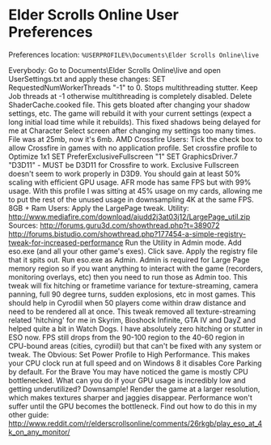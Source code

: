 # Elder Scrolls Online User Preferences

Preferences location: `%USERPROFILE%\Documents\Elder Scrolls Online\live`

Everybody:
Go to Documents\Elder Scrolls Online\live and open UserSettings.txt and apply these changes:
SET RequestedNumWorkerThreads "-1" to 0.
Stops multithreading stutter. Keep Job threads at -1 otherwise multithreading is completely disabled.
Delete ShaderCache.cooked file.
This gets bloated after changing your shadow settings, etc. The game will rebuild it with your current settings (expect a long initial load time while it rebuilds). This fixed shadows being delayed for me at Character Select screen after changing my settings too many times. File was at 25mb, now it's 6mb.
AMD Crossfire Users:
Tick the check box to allow Crossfire in games with no application profile.
Set crossfire profile to Optimize 1x1
SET PreferExclusiveFullscreen "1"
SET GraphicsDriver.7 "D3D11" - MUST be D3D11 for Crossfire to work. Exclusive Fullscreen doesn't seem to work properly in D3D9.
You should gain at least 50% scaling with efficient GPU usage. AFR mode has same FPS but with 99% usage. With this profile I was sitting at 45% usage on my cards, allowing me to put the rest of the unused usage in downsampling 4K at the same FPS.
8GB + Ram Users:
Apply the LargePage tweak.
Utility:
http://www.mediafire.com/download/aiudd2j3at03j12/LargePage_util.zip
Sources:
http://forums.guru3d.com/showthread.php?t=389072
http://forums.bistudio.com/showthread.php?177454-a-simple-registry-tweak-for-increased-performance
Run the Utility in Admin mode. Add eso.exe (and all your other game's exes). Click save. Apply the registry file that it spits out. Run eso.exe as Admin. Admin is required for Large Page memory region so if you want anything to interact with the game (recorders, monitoring overlays, etc) then you need to run those as Admin too.
This tweak will fix hitching or frametime variance for texture-streaming, camera panning, full 90 degree turns, sudden explosions, etc in most games. This should help in Cyrodiil when 50 players come within draw distance and need to be rendered all at once.
This tweak removed all texture-streaming related 'hitching' for me in Skyrim, Bioshock Infinite, GTA IV and DayZ and helped quite a bit in Watch Dogs.
I have absolutely zero hitching or stutter in ESO now. FPS still drops from the 90-100 region to the 40-60 region in CPU-bound areas (cities, cyrodiil) but that can't be fixed with any system or tweak.
The Obvious:
Set Power Profile to High Performance.
This makes your CPU clock run at full speed and on Windows 8 it disables Core Parking by default.
For the Brave
You may have noticed the game is mostly CPU bottlenecked. What can you do if your GPU usage is incredibly low and getting underutilized? Downsample! Render the game at a larger resolution, which makes textures sharper and jaggies disappear. Performance won't suffer until the GPU becomes the bottleneck. Find out how to do this in my other guide: http://www.reddit.com/r/elderscrollsonline/comments/26rkgb/play_eso_at_4k_on_any_monitor/
